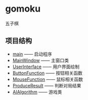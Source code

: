 # gomoku
五子棋

## 项目结构
- [main](main.py) —— 启动程序
- [MainWindow](MainWindow.py) —— 主窗口类
- [UserInterface](UserInterface.py) —— 用户界面绘制
- [ButtonFunction](ButtonFunction.py) —— 按钮相关函数
- [MouseFunction](MouseFunction.py) —— 鼠标相关函数
- [ProduceResult](ProduceResult.py) —— 判断对局结果
- [AIAlgorithm](AIAlgorithm.py) —— 游戏类
